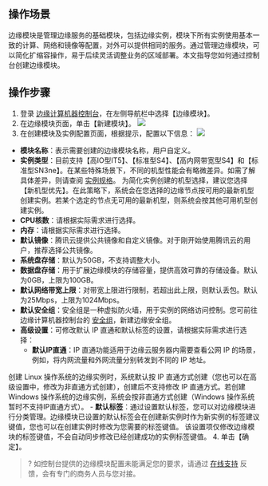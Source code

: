 ## 操作场景
边缘模块是管理边缘服务的基础模块，包括边缘实例，模块下所有实例使用基本一致的计算、网络和镜像等配置，对外可以提供相同的服务。通过管理边缘模块，可以简化扩缩容操作，易于后续灵活调整业务的区域部署。本文指导您如何通过控制台创建边缘模块。

## 操作步骤
 
1. 登录 [边缘计算机器控制台](https://console.cloud.tencent.com/ecm/overview)，在左侧导航栏中选择【边缘模块】。
2. 在边缘模块页面，单击【新建模块】。
![](https://main.qcloudimg.com/raw/0f31271f9fcde99a4335c9b8fc255229.png)
3. 在创建模块及实例配置页面，根据提示，配置以下信息：
![](https://main.qcloudimg.com/raw/6e6bc4b396fb3a0b148c301de872ea41.png)
 - **模块名称**：表示需要创建的边缘模块名称，用户自定义。
 - **实例类型**：目前支持【高IO型IT5】、【标准型S4】、【高内网带宽型S4】和【标准型SN3ne】。在某些特殊场景下，不同的机型性能会有略微差异。如需了解具体差异，则请查阅 [实例规格](https://cloud.tencent.com/document/product/1108/46331)。
 为简化实例创建的机型选择，建议您选择【新机型优先】。在此策略下，系统会在您选择的边缘节点按可用的最新机型创建实例。若某个选定的节点无可用的最新机型，则系统会按其他可用机型创建实例。
 - **CPU核数**：请根据实际需求进行选择。
 - **内存**：请根据实际需求进行选择。
 - **默认镜像**：腾讯云提供公共镜像和自定义镜像。对于刚开始使用腾讯云的用户，推荐选择公共镜像。
 - **系统盘存储**：默认为50GB，不支持调整大小。
 - **数据盘存储**：用于扩展边缘模块的存储容量，提供高效可靠的存储设备。默认为0GB，上限为100GB。
 - **默认网络带宽上限**：对带宽上限进行限制，若超出此上限，则默认丢包。默认为25Mbps，上限为1024Mbps。
 - **默认安全组**：安全组是一种虚拟防火墙，用于实例的网络访问控制。您可前往边缘计算机器控制台的 [安全组](https://console.cloud.tencent.com/ecm/safe)，新建边缘安全组。
 - **高级设置**：可修改默认 IP 直通和默认标签的设置，请根据实际需求进行选择：
     - **默认IP直通**：IP 直通功能适用于边缘云服务器内需要查看公网 IP 的场景，例如，将内网流量和外网流量分别转发到不同的 IP 地址。
     <dx-alert infotype="notice" title="">
创建 Linux 操作系统的边缘实例时，系统默认按 IP 直通方式创建（您也可以在高级设置中，修改为非直通方式创建），创建后不支持修改 IP 直通方式。若创建 Windows 操作系统的边缘实例，系统会按非直通方式创建（Windows 操作系统暂时不支持IP直通方式）。
</dx-alert>
    - **默认标签**：通过设置默认标签，您可以对边缘模块进行分类管理。边缘模块已设置的默认标签会在创建新实例时作为新实例的标签建议键值，您也可以在创建实例时修改为您需要的标签键值。
<dx-alert infotype="notice" title="">
该设置项仅修改边缘模块的标签键值，不会自动同步修改已经创建成功的实例标签键值。
</dx-alert>
4. 单击【确定】。
>? 如控制台提供的边缘模块配置未能满足您的要求，请通过 [在线支持](https://cloud.tencent.com/online-service?from=connect-us) 反馈，会有专门的商务人员与您对接。
>
